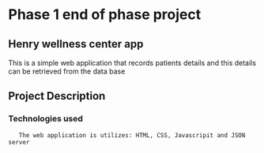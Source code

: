 # Phase 1 end of phase project
## Henry wellness center app
   This is a simple web application that records patients details and this details can be retrieved from the data
   base

## Project Description
   ### Technologies used
       The web application is utilizes: HTML, CSS, Javascripit and JSON server
       